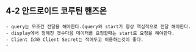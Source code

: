 ## 4-2 안드로이드 코루틴 핸즈온
~~~
- query는 무조건 전달을 해야한다.(query와 start가 항상 핵심적으로 전달 해야한다.
- display에서 정해진 갯수다음 데이터를 요청할때는 start로 요청을 해야한다.
- Client Id와 Client Secret는 적어두고 이용하는것이 좋다.
- 
~~~
